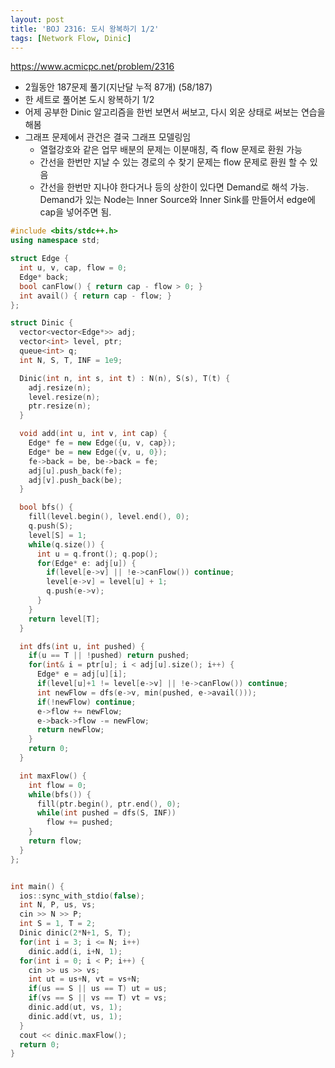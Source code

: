 ```yaml
---
layout: post
title: 'BOJ 2316: 도시 왕복하기 1/2'
tags: [Network Flow, Dinic]
---
```


<https://www.acmicpc.net/problem/2316>

- 2월동안 187문제 풀기(지난달 누적 87개) (58/187)
- 한 세트로 풀어본 도시 왕복하기 1/2
- 어제 공부한 Dinic 알고리즘을 한번 보면서 써보고, 다시 외운 상태로 써보는 연습을 해봄
- 그래프 문제에서 관건은 결국 그래프 모델링임
  - 열혈강호와 같은 업무 배분의 문제는 이분매칭, 즉 flow 문제로 환원 가능
  - 간선을 한번만 지날 수 있는 경로의 수 찾기 문제는 flow 문제로 환원 할 수 있음
  - 간선을 한번만 지나야 한다거나 등의 상한이 있다면 Demand로 해석 가능. Demand가 있는 Node는 Inner Source와 Inner Sink를 만들어서 edge에 cap을 넣어주면 됨.

```c++
#include <bits/stdc++.h>
using namespace std;

struct Edge {
  int u, v, cap, flow = 0;
  Edge* back;
  bool canFlow() { return cap - flow > 0; }
  int avail() { return cap - flow; }
};

struct Dinic {
  vector<vector<Edge*>> adj;
  vector<int> level, ptr;
  queue<int> q;
  int N, S, T, INF = 1e9;

  Dinic(int n, int s, int t) : N(n), S(s), T(t) {
    adj.resize(n);
    level.resize(n);
    ptr.resize(n);
  }

  void add(int u, int v, int cap) {
    Edge* fe = new Edge({u, v, cap});
    Edge* be = new Edge({v, u, 0});
    fe->back = be, be->back = fe;
    adj[u].push_back(fe);
    adj[v].push_back(be);
  }

  bool bfs() {
    fill(level.begin(), level.end(), 0);
    q.push(S);
    level[S] = 1;
    while(q.size()) {
      int u = q.front(); q.pop();
      for(Edge* e: adj[u]) {
        if(level[e->v] || !e->canFlow()) continue;
        level[e->v] = level[u] + 1;
        q.push(e->v);
      }
    }
    return level[T];
  }

  int dfs(int u, int pushed) {
    if(u == T || !pushed) return pushed;
    for(int& i = ptr[u]; i < adj[u].size(); i++) {
      Edge* e = adj[u][i];
      if(level[u]+1 != level[e->v] || !e->canFlow()) continue;
      int newFlow = dfs(e->v, min(pushed, e->avail()));
      if(!newFlow) continue;
      e->flow += newFlow;
      e->back->flow -= newFlow;
      return newFlow;
    }
    return 0;
  }

  int maxFlow() {
    int flow = 0;
    while(bfs()) {
      fill(ptr.begin(), ptr.end(), 0);
      while(int pushed = dfs(S, INF))
        flow += pushed;
    }
    return flow;
  }
};


int main() {
  ios::sync_with_stdio(false);
  int N, P, us, vs;
  cin >> N >> P;
  int S = 1, T = 2;
  Dinic dinic(2*N+1, S, T);
  for(int i = 3; i <= N; i++)
    dinic.add(i, i+N, 1);
  for(int i = 0; i < P; i++) {
    cin >> us >> vs;
    int ut = us+N, vt = vs+N;
    if(us == S || us == T) ut = us;
    if(vs == S || vs == T) vt = vs;
    dinic.add(ut, vs, 1);
    dinic.add(vt, us, 1);
  }
  cout << dinic.maxFlow();
  return 0;
}
```